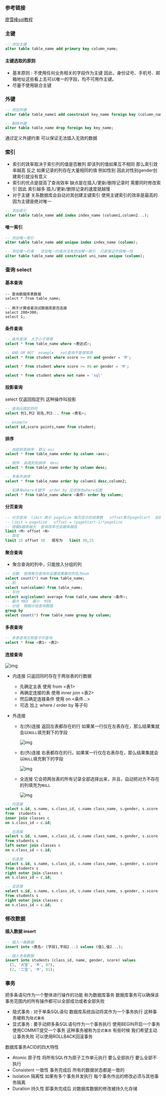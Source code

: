 ### 参考链接

[廖雪峰sql教程](https://www.liaoxuefeng.com/wiki/1177760294764384/1218728442198976)



### 主键

```sql
-- 添加主键
alter table table_name add primary key column_name;
```

#### 主键选取的原则

- 基本原则 : 不使用任何业务相关的字段作为主键   因此，身份证号、手机号、邮箱地址这些看上去可以唯一的字段，均不可用作主键。
- 尽量不使用联合主键

### 外键

```sql
-- 添加外键
alter table table_name1 add constraint key_name foreign key (column_name1) references table_name2 (column_name2);

-- 删除外键
alter table table_name drop foreign key key_name;
```

通过定义外键约束  可以保证无法插入无效的数据

### 索引

- 索引的效率取决于索引列的值是否散列   即该列的值如果互不相同  那么索引效率越高    反之  如果记录的列存在大量相同的值  例如性别   因此对性别gender创建索引就没有意义
- 索引的优点是提高了查询效率    缺点是在插入/更新/删除记录时 需要同时修改索引   因此  索引越多   插入/更新/删除记录的速度就越慢
- 对于主键  关系数据库会自动对其创建主键索引   使用主键索引的效率是最高的   因为主键是绝对唯一

```sql
-- 添加索引
alter table table_name add index index_name (column1,column2...);
```

#### 唯一索引

```sql
-- 添加唯一索引
alter table table_name add unique index index_name (column);

-- 添加唯一约束   添加唯一约束并没有添加唯一索引  只是保证字段唯一性
alter table table_name add constraint uni_name unique (column);
```

### 查询 select

#### 基本查询

```
-- 查询数据库表数据
select * from table_name;

-- 用于计算或者测试数据库是否连接
select 200+300;
select 1;
```

#### 条件查询

```sql
-- 条件查询  大于小于等等
select * from table_name where <表达式>;

-- AND OR NOT  example   not查询不是很常用
select * from student where score >= 80 and gender = 'M'; 

select * from student where score >= 80 or gender = 'M';

select * from student where not name = 'sql'
```

#### 投影查询

select 仅返回指定列  这种操作叫投影

```sql
-- 查询出固定的列
select 列1,列2 别名,列3... from <表名>;

-- example
select id,score points,name from student;
```

#### 排序

```sql
-- 由低到高排序  默认 asc
select * from table_name order by column <asc>;

-- 倒序  由高到低排序  desc
select * from table_name order by column desc;

-- 多条件排序
select * from table_name order by column1 desc,column2;

-- 如果有where关键字  order by 应该放在where后面
select * from table_name where <条件> order by column;
```

#### 分页查询

```sql
-- 分页查询  limit 表示 pageSize 每页显示的结果数   offset表示pageStart  当前页的索引
-- limit = pageSize   offset = (pageStart-1)*pageSize
-- 随着N越来越大  查询效率也会越来越低
limit <M> offset <N>
-- 简写
limit 15 offset 30   简写为   limit 30,15
```

#### 聚合查询

- 聚合查询的列中，只能放入分组的列

```sql
-- 总数  使用聚合查询并设置结果集的列名为num
select count(*) num from table_name;
-- 和
select sum(column) from table_name;
-- 平均
select avg(column) average from table_name where <条件>;
-- 最大 MAX  最小  MIN
-- 分组  根据分组查询数据
group by  
select count(*) from table_name group by column;
```

#### 多表查询

```sql
-- 多表查询又称笛卡尔查询
select * from <表1> <表2>
```

#### 连接查询

![img](https://www.liaoxuefeng.com/files/attachments/1246892164662976/l)

- 内连接   只返回同时存在于两张表的行数据

  - 先确定主表    使用 from <表1>
  - 再确定连接的表  使用 inner join <表2>
  - 然后确定连接条件  使用 on <条件...>
  - 可选  加上 where  /  order  by 等子句

- 外连接

  - 左(外)连接   返回左表都存在的行   如果某一行仅在左表存在，那么结果集就会以`NULL`填充剩下的字段

    ![img](https://www.liaoxuefeng.com/files/attachments/1246893588481376/l)

  - 右(外)连接   右表都存在的行。如果某一行仅在右表存在，那么结果集就会以`NULL`填充剩下的字段

    ![img](https://www.liaoxuefeng.com/files/attachments/1246893609222688/l)

  - 全连接    它会把两张表的所有记录全部选择出来，并且，自动把对方不存在的列填充为`NULL`

    ![img](https://www.liaoxuefeng.com/files/attachments/1246893632359424/l)

```sql
-- 内连接
select s.id, s.name, s.class_id, c.name class_name, s.gender, s.score
from  students s
inner join classes c
on s.class_id = c.id;

-- 左连接
select s.id, s.name, s.class_id, c.name class_name, s.gender, s.score
from students s
left outer join classes c
on s.class_id = c.id;

-- 右连接
select s.id, s.name, s.class_id, c.name class_name, s.gender, s.score
from students s
right outer join classes c
on s.class_id = c.id;

-- 全连接
select s.id, s.name, s.class_id, c.name class_name, s.gender, s.score
from students s
right outer join classes c
on s.class_id = c.id;
```

### 修改数据

#### 插入数据 insert

```sql
-- 插入一条数据
insert into <表名> (字段1,字段2...) values (值1,值2...);

-- 插入多条数据
insert into students (class_id, name, gender, score) values
  (1, '大宝', 'M', 87),
  (2, '二宝', 'M', 81);
```

### 事务

把多条语句作为一个整体进行操作的功能 称为数据库事务   数据库事务可以确保该事务范围内的所有操作都可以全部成功或者全部失败

- 隐式事务 : 对于单条SQL语句   数据库系统自动将其作为一个事务执行  这种事务被称为`隐式事务`
- 显式事务 : 要手动把多条SQL语句作为一个事务执行  使用BEGIN开启一个事务  使用COMMIT提交一个事务  这种事务被称为`显式事务`  有些时候  我们希望主动让事务失败 可以使用ROLLBACK回滚事务

数据库事务ACID的四大特性

- Atomic          原子性  将所有SQL作为原子工作单元执行 要么全部执行  要么全部不执行
- Consistent   一致性  事务完成后  所有的数据状态都是一致的
- Isolation       隔离性  如果有多个事务并发执行   每个事务作出的修改必须与其他事务隔离
- Duration       持久性  即事务完成后  对数据库数据的修改被持久化存储

